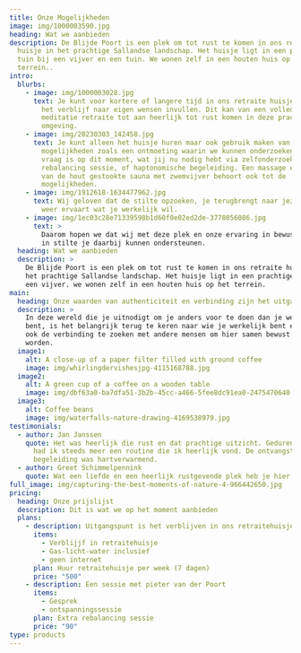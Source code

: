 ```yaml
---
title: Onze Mogelijkheden
image: img/1000003590.jpg
heading: Wat we aanbieden
description: De Blijde Poort is een plek om tot rust te komen in ons retraite
  huisje in het prachtige Sallandse landschap. Het huisje ligt in een prachtige
  tuin bij een vijver en een tuin. We wonen zelf in een houten huis op het
  terrein..
intro:
  blurbs:
    - image: img/1000003028.jpg
      text: Je kunt voor kortere of langere tijd in ons retraite huisje verblijven en
        het verblijf naar eigen wensen invullen. Dit kan van een volledige
        meditatie retraite tot aan heerlijk tot rust komen in deze prachtige
        omgeving.
    - image: img/20230303_142458.jpg
      text: Je kunt alleen het huisje huren maar ook gebruik maken van extra
        mogelijkheden zoals een ontmoeting waarin we kunnen onderzoeken wat jouw
        vraag is op dit moment, wat jij nu nodig hebt via zelfonderzoek, een
        rebalancing sessie, of haptonomische begeleiding. Een massage en gebruik
        van de hout gestookte sauna met zwemvijver behoort ook tot de
        mogelijkheden.
    - image: img/1912618-1634477962.jpg
      text: Wij geloven dat de stilte opzoeken, je terugbrengt naar jezelf waardoor je
        weer ervaart wat je werkelijk wil.
    - image: img/1ec03c28e71339598b1d60f0e02ed2de-3778056086.jpg
      text: >
        Daarom hopen we dat wij met deze plek en onze ervaring in bewustwoording
        in stilte je daarbij kunnen ondersteunen.
  heading: Wat we aanbieden
  description: >
    De Blijde Poort is een plek om tot rust te komen in ons retraite huisje in
    het prachtige Sallandse landschap. Het huisje ligt in een prachtige tuin bij
    een vijver. we wonen zelf in een houten huis op het terrein.
main:
  heading: Onze waarden van authenticiteit en verbinding zijn het uitgangspunt
  description: >
    In deze wereld die je uitnodigt om je anders voor te doen dan je werkelijk
    bent, is het belangrijk terug te keren naar wie je werkelijk bent en daarbij
    ook de verbinding te zoeken met andere mensen om hier samen bewust in te
    worden.
  image1:
    alt: A close-up of a paper filter filled with ground coffee
    image: img/whirlingdervishesjpg-4115168788.jpg
  image2:
    alt: A green cup of a coffee on a wooden table
    image: img/dbf63a0-ba7dfa51-3b2b-45cc-a466-5fee8dc91ea0-2475470640.jpg
  image3:
    alt: Coffee beans
    image: img/waterfalls-nature-drawing-4169538979.jpg
testimonials:
  - author: Jan Janssen
    quote: Het was heerlijk die rust en dat prachtige uitzicht. Gedurende de week
      had ik steeds meer een routine die ik heerlijk vond. De ontvangst en
      begeleiding was hartverwarmend.
  - author: Greet Schimmelpennink
    quote: Wat een liefde en een heerlijk rustgevende plek heb je hier Pieter!
full_image: img/capturing-the-best-moments-of-nature-4-966442650.jpg
pricing:
  heading: Onze prijslijst
  description: Dit is wat we op het moment aanbieden
  plans:
    - description: Uitgangspunt is het verblijven in ons retraitehuisje.
      items:
        - Verblijjf in retraitehuisje
        - Gas-licht-water inclusief
        - geen internet
      plan: Huur retraitehuisje per week (7 dagen)
      price: "500"
    - description: Een sessie met pieter van der Poort
      items:
        - Gesprek
        - ontspanningssessie
      plan: Extra rebalancing sessie
      price: "90"
type: products
---
```

